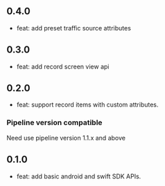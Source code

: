 ## 0.4.0

* feat: add preset traffic source attributes

## 0.3.0

* feat: add record screen view api

## 0.2.0

* feat: support record items with custom attributes.

### Pipeline version compatible
Need use pipeline version 1.1.x and above

## 0.1.0

* feat: add basic android and swift SDK APIs.
